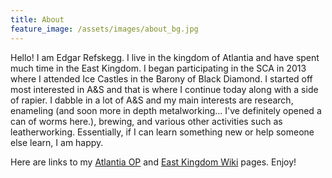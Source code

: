 ```yaml
---
title: About
feature_image: /assets/images/about_bg.jpg
---
```


Hello! I am Edgar Refskegg. I live in the kingdom of Atlantia and have
spent much time in the East Kingdom. I began participating in the SCA in
2013 where I attended Ice Castles in the Barony of Black Diamond. I
started off most interested in A&S and that is where I continue today
along with a side of rapier. I dabble in a lot of A&S and my main
interests are research, enameling (and soon more in depth metalworking... I've
definitely opened a can of worms here.), brewing, and various other activities
such as leatherworking. Essentially, if I can learn something new or
help someone else learn, I am happy. 

Here are links to my [Atlantia OP](http://op.atlantia.sca.org/op_ind.php?atlantian_id=9766) and [East Kingdom Wiki](https://wiki.eastkingdom.org/index.php?title=Edgar_Refskegg) pages. Enjoy!
